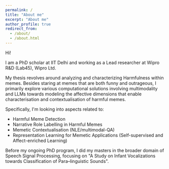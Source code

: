 ```yaml
---
permalink: /
title: "About me"
excerpt: "About me"
author_profile: true
redirect_from: 
  - /about/
  - /about.html
---
```


Hi! 

I am a PhD scholar at IIT Delhi and working as a Lead researcher at Wipro R&D (Lab45), Wipro Ltd. 

My thesis revolves around analyzing and characterizing Harmfulness within memes. Besides staring at memes that are both funny and outrageous, I primarily explore various computational solutions involving multimodality and LLMs towards modeling the affective dimensions that enable characterisation and contextualisation of harmful memes. 

Specifically, I'm looking into aspects related to:

<ul>
  <li> Harmful Meme Detection</li> 
  <li> Narrative Role Labelling in Harmful Memes</li> 
  <li> Memetic Contextualisation (NLE/multimodal-QA)</li>
  <li> Representation Learning for Memetic Applications (Self-supervised and Affect-enriched Learning)</li>  
</ul>

Before my ongoing PhD program, I did my masters in the broader domain of Speech Signal Processing, focusing on "A Study on Infant Vocalizations towards Classification of Para–linguistic Sounds".
